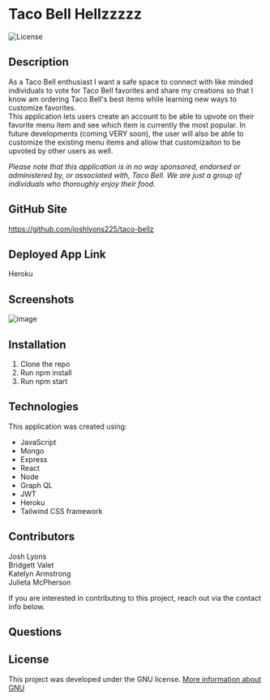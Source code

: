 # Taco Bell Hellzzzzz

![License](https://img.shields.io/badge/License-GNU-brightgreen)

## Description
As a Taco Bell enthusiast I want a safe space to connect with like minded individuals to vote for Taco Bell favorites and share my creations so that I know am ordering Taco Bell's best items while learning new ways to customize favorites.  
This application lets users create an account to be able to upvote on their favorite menu item and see which item is currently the most popular. In future developments (coming VERY soon), the user will also be able to customize the existing menu items and allow that customizaiton to be upvoted by other users as well. 

*Please note that this application is in no way sponsored, endorsed or administered by, or associated with, Taco Bell. We are just a group of individuals who thoroughly enjoy their food.*

## GitHub Site
https://github.com/joshlyons225/taco-bellz

## Deployed App Link
Heroku 

## Screenshots
![image](https://user-images.githubusercontent.com/95149604/169676919-803b78f3-135a-4243-a9ff-d2f92554086f.png)
## Installation
1) Clone the repo  
2) Run npm install  
3) Run npm start

## Technologies
This application was created using:  
* JavaScript  
* Mongo  
* Express  
* React  
* Node  
* Graph QL  
* JWT  
* Heroku  
* Tailwind CSS framework  

## Contributors
Josh Lyons  
Bridgett Valet  
Katelyn Armstrong  
Julieta McPherson  

If you are interested in contributing to this project, reach out via the contact info below.

## Questions

## License
This project was developed under the GNU license.
[More information about GNU](https://opensource.org/licenses/GNU)
